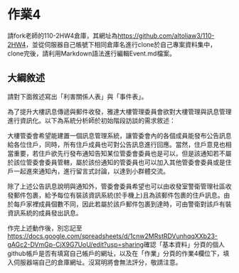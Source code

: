 # 作業4
請fork老師的110-2HW4倉庫，其網址為<https://github.com/altoliaw3/110-2HW4>，並從伺服器自己帳號下相同倉庫名進行clone於自己專案資料集中，clone完後，請利用Markdown語法進行編輯Event.md檔案。

## 大綱敘述
請對下面敘述寫出「利害關係人表」與「事件表」。

為了提升大樓訊息傳遞與郵件收發，雅達大樓管理委員會欲對大樓管理與訊息管理進行資訊化。以下為系統分析師於初始階段訪談的需求敘述：

大樓管委會希望能建置一個訊息管理系統，讓管委會內的各個成員能發布公告訊息給各位住戶，同時，所有住戶成員也可對公告訊息進行回應。當然，住戶意見也相當重要，若住戶欲先行發布通知告知某位管委會委員也是可以，但是該通知若不屬於該位管委會委員管轄，屬於該份通知的管委員也可以加入其他管委會委員或是住戶一起進來通知內，進行留言式討論，以達到小群體交流。

除了上述公告訊息說明與通知外，管委會委員希望也可以由收發室警衛管理社區收發郵件包裹，給予每位有裝該資訊系統(於手機上)且為該郵件包裹的住戶訊息。由於每戶家裡成員個數不同，因此若屬於該戶郵件包裹到達時，可由警衛對該戶有裝資訊系統的成員發出訊息。


作完上述動作後，別忘記至<https://docs.google.com/spreadsheets/d/1cnw2MRstRDVunhqqXXb23-gAGc2-DVmGp-CjX9G7UoU/edit?usp=sharing>確認「基本資料」分頁的個人github帳戶是否有填寫自己帳戶的網址，以及在「作業」分頁的作業4欄位下，填入伺服器端自己的倉庫網址。沒寫明將會無法評分，敬請注意。